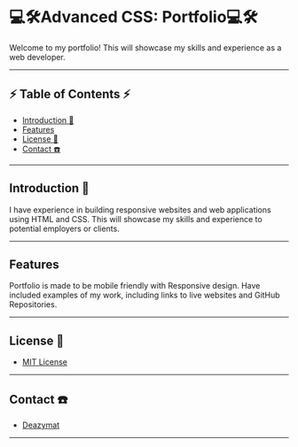 # 💻🛠️Advanced CSS: Portfolio💻🛠️

Welcome to my portfolio! This will showcase my skills and experience as a web developer.

---

## ⚡ Table of Contents ⚡

- [Introduction 🚀](#introduction-🚀)
- [Features ](#features)
- [License 🔐](#license-🔐)
- [Contact ☎️](#contact-☎️)

---

## Introduction 🚀

I have experience in building responsive websites and web applications using HTML and CSS. This will showcase my skills and experience to potential employers or clients. 

---

## Features

Portfolio is made to be mobile friendly with Responsive design.
Have included examples of my work, including links to live websites and GitHub Repositories.

---
## License 🔐

- [MIT License](LICENSE.md)

---

## Contact ☎️

- [Deazymat](https://github.com/Deazymat/Project-1)

---
